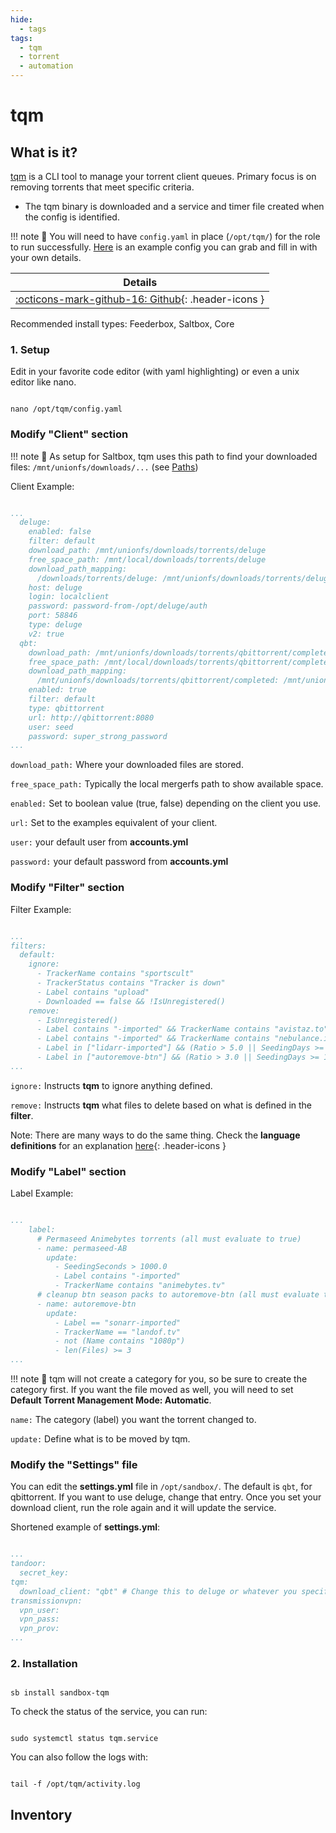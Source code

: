 ```yaml
---
hide:
  - tags
tags:
  - tqm
  - torrent
  - automation
---
```


# tqm

## What is it?

[tqm](https://github.com/autobrr/tqm) is a CLI tool to manage your torrent client queues. Primary focus is on removing torrents that meet specific criteria.

- The tqm binary is downloaded and a service and timer file created when the config is identified.

!!! note
      📢 You will need to have `config.yaml` in place (`/opt/tqm/`) for the role to run successfully.  [Here](https://github.com/autobrr/tqm#example-configuration) is an example config you can grab and fill in with your own details.

| Details     |
|-------------|
| [:octicons-mark-github-16: Github](https://github.com/autobrr/tqm){: .header-icons }|

Recommended install types: Feederbox, Saltbox, Core

### 1. Setup

Edit in your favorite code editor  (with yaml highlighting) or even a unix editor like nano.

``` shell

nano /opt/tqm/config.yaml

```

### Modify "Client" section

!!! note
      📢 As setup for Saltbox, tqm uses this path to find your downloaded files:  `/mnt/unionfs/downloads/...` (see [Paths](../../saltbox/basics/paths.md#media))

Client Example:

```yaml

...
  deluge:
    enabled: false
    filter: default
    download_path: /mnt/unionfs/downloads/torrents/deluge
    free_space_path: /mnt/local/downloads/torrents/deluge
    download_path_mapping:
      /downloads/torrents/deluge: /mnt/unionfs/downloads/torrents/deluge
    host: deluge
    login: localclient
    password: password-from-/opt/deluge/auth
    port: 58846
    type: deluge
    v2: true
  qbt:
    download_path: /mnt/unionfs/downloads/torrents/qbittorrent/completed
    free_space_path: /mnt/local/downloads/torrents/qbittorrent/completed
    download_path_mapping:
      /mnt/unionfs/downloads/torrents/qbittorrent/completed: /mnt/unionfs/downloads/torrents/qbittorrent/completed
    enabled: true
    filter: default
    type: qbittorrent
    url: http://qbittorrent:8080
    user: seed
    password: super_strong_password
...

```

`download_path:` Where your downloaded files are stored.

`free_space_path:` Typically the local mergerfs path to show available space.

`enabled:` Set to boolean value (true, false) depending on the client you use.

`url:` Set to the examples equivalent of your client.

`user:` your default user from **accounts.yml**

`password:` your default password from **accounts.yml**

### Modify "Filter" section

Filter Example:

```yaml

...
filters:
  default:
    ignore:
      - TrackerName contains "sportscult"
      - TrackerStatus contains "Tracker is down"
      - Label contains "upload"
      - Downloaded == false && !IsUnregistered()
    remove:
      - IsUnregistered()
      - Label contains "-imported" && TrackerName contains "avistaz.to" && (Ratio > 2.0 || SeedingDays >= 21.0)
      - Label contains "-imported" && TrackerName contains "nebulance.io" && SeedingDays >= 6.0
      - Label in ["lidarr-imported"] && (Ratio > 5.0 || SeedingDays >= 25.0)
      - Label in ["autoremove-btn"] && (Ratio > 3.0 || SeedingDays >= 15.0)
...

```

`ignore:` Instructs **tqm** to ignore anything defined.

`remove:` Instructs **tqm** what files to delete based on what is defined in the **filter**.

Note: There are many ways to do the same thing. Check the **language definitions** for an explanation [here](https://github.com/antonmedv/expr/blob/586b86b462d22497d442adbc924bfb701db3075d/docs/Language-Definition.md){: .header-icons }

### Modify "Label" section

Label Example:

```yaml

...
    label:
      # Permaseed Animebytes torrents (all must evaluate to true)
      - name: permaseed-AB
        update:
          - SeedingSeconds > 1000.0
          - Label contains "-imported"
          - TrackerName contains "animebytes.tv"
      # cleanup btn season packs to autoremove-btn (all must evaluate to true)
      - name: autoremove-btn
        update:
          - Label == "sonarr-imported"
          - TrackerName == "landof.tv"
          - not (Name contains "1080p")
          - len(Files) >= 3
...

```

!!! note
      📢 tqm will not create a category for you, so be sure to create the category first. If you
      want the file moved as well, you will need to set **Default Torrent Management Mode: Automatic**.

`name:` The category (label) you want the torrent changed to.

`update:` Define what is to be moved by tqm.

### Modify the "Settings" file

You can edit the **settings.yml** file in `/opt/sandbox/`. The default is `qbt`, for qbittorrent. If you want to use deluge, change that entry. Once you set your download client, run the role again and it will update the service.

Shortened example of **settings.yml**:

```yaml

...
tandoor:
  secret_key:
tqm:
  download_client: "qbt" # Change this to deluge or whatever you specify in config.yaml
transmissionvpn:
  vpn_user:
  vpn_pass:
  vpn_prov:
...

```

### 2. Installation

``` shell

sb install sandbox-tqm

```

To check the status of the service, you can run:

```shell

sudo systemctl status tqm.service

```

You can also follow the logs with:

```shell

tail -f /opt/tqm/activity.log

```

## Inventory
<!-- BEGIN SALTBOX MANAGED VARIABLES SECTION -->
<!-- END SALTBOX MANAGED VARIABLES SECTION -->
